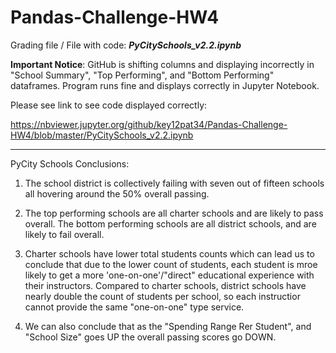 # Pandas-Challenge-HW4
Grading file / File with code: ***PyCitySchools_v2.2.ipynb***


****Important Notice****:
GitHub is shifting columns and displaying incorrectly in "School Summary", "Top Performing", and "Bottom Performing" dataframes. Program runs fine and displays correctly in Jupyter Notebook.

Please see link to see code displayed correctly:

https://nbviewer.jupyter.org/github/key12pat34/Pandas-Challenge-HW4/blob/master/PyCitySchools_v2.2.ipynb
*****************************************************

PyCity Schools Conclusions:

1. The school district is collectively failing with seven out of fifteen schools all hovering around the 50% overall passing.

2. The top performing schools are all charter schools and are likely to pass overall. The bottom performing schools are all district schools, and are likely to fail overall.

3. Charter schools have lower total students counts which can lead us to conclude that due to the lower count of students, each student is mroe likely to get a more 'one-on-one'/"direct" educational experience with their instructors. Compared to charter schools, district schools have nearly double the count of students per school, so each instructior cannot provide the same "one-on-one" type service.

4. We can also conclude that as the "Spending Range Rer Student", and "School Size" goes UP the overall passing scores go DOWN.

